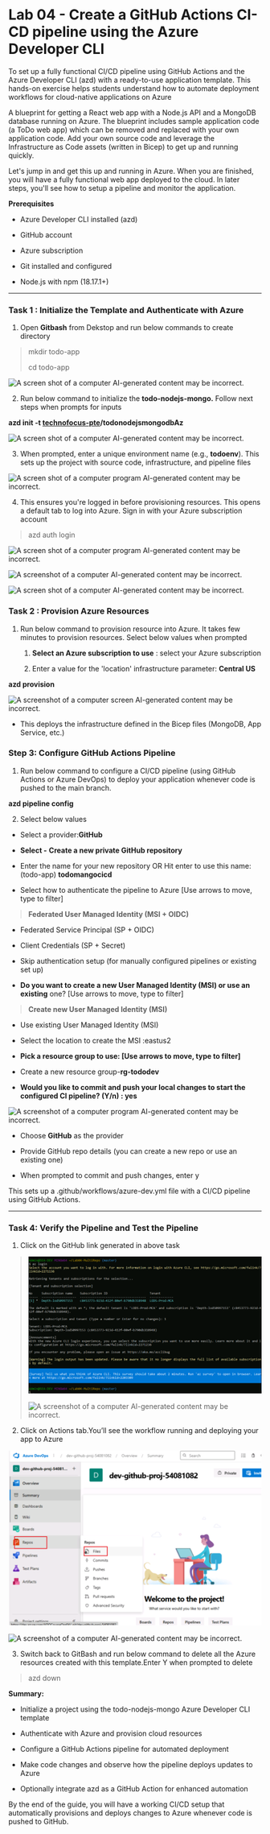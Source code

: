 # Lab 04 - Create a GitHub Actions CI-CD pipeline using the Azure Developer CLI

To set up a fully functional CI/CD pipeline using GitHub Actions and the
Azure Developer CLI (azd) with a ready-to-use application template. This
hands-on exercise helps students understand how to automate deployment
workflows for cloud-native applications on Azure

A blueprint for getting a React web app with a Node.js API and a MongoDB
database running on Azure. The blueprint includes sample application
code (a ToDo web app) which can be removed and replaced with your own
application code. Add your own source code and leverage the
Infrastructure as Code assets (written in Bicep) to get up and running
quickly.

Let's jump in and get this up and running in Azure. When you are
finished, you will have a fully functional web app deployed to the
cloud. In later steps, you'll see how to setup a pipeline and monitor
the application.

**Prerequisites**

- Azure Developer CLI installed (azd)

- GitHub account

- Azure subscription

- Git installed and configured

- Node.js with npm (18.17.1+) 

------------------------------------------------------------------------

### Task 1 : Initialize the Template and Authenticate with Azure

1.  Open **Gitbash** from Dekstop and run below commands to create
    directory

> mkdir todo-app
>
> cd todo-app

![A screen shot of a computer AI-generated content may be
incorrect.](./media/image1.png)

2.  Run below command to initialize the **todo-nodejs-mongo.** Follow
    next steps when prompts for inputs

**azd init -t [technofocus-pte](https://github.com/technofocus-pte)/todonodejsmongodbAz**

![A screen shot of a computer AI-generated content may be
incorrect.](./media/image2.png)

3.  When prompted, enter a unique environment name (e.g., **todoenv**).
    This sets up the project with source code, infrastructure, and
    pipeline files

![A screen shot of a computer program AI-generated content may be
incorrect.](./media/image3.png)

4.  This ensures you're logged in before provisioning resources. This
    opens a default tab to log into Azure. Sign in with your Azure
    subscription account

> azd auth login

![A screen shot of a computer program AI-generated content may be
incorrect.](./media/image4.png)

![A screenshot of a computer AI-generated content may be
incorrect.](./media/image5.png)

![A screen shot of a computer AI-generated content may be
incorrect.](./media/image6.png)

### Task 2 : Provision Azure Resources

1.  Run below command to provision resource into Azure. It takes few
    minutes to provision resources. Select below values when prompted

    1.  **Select an Azure subscription to use** : select your Azure
        subscription

    2.  Enter a value for the 'location' infrastructure parameter:
        **Central US**

**azd provision**

![A screenshot of a computer screen AI-generated content may be
incorrect.](./media/image7.png)

- This deploys the infrastructure defined in the Bicep files (MongoDB,
  App Service, etc.)

### Step 3: Configure GitHub Actions Pipeline

1.  Run below command to configure a CI/CD pipeline (using GitHub
    Actions or Azure DevOps) to deploy your application whenever code is
    pushed to the main branch.

**azd pipeline config**

2.  Select below values

- Select a provider:**GitHub**

- **Select -** **Create a new private GitHub repository**

- Enter the name for your new repository OR Hit enter to use this name:
  (todo-app) **todomangocicd**

- Select how to authenticate the pipeline to Azure \[Use arrows to move,
  type to filter\]

> **Federated User Managed Identity (MSI + OIDC)**

- Federated Service Principal (SP + OIDC)

- Client Credentials (SP + Secret)

- Skip authentication setup (for manually configured pipelines or
  existing set up)

- **Do you want to create a new User Managed Identity (MSI) or use an
  existing** one? \[Use arrows to move, type to filter\]

> **Create new User Managed Identity (MSI)**

- Use existing User Managed Identity (MSI)

- Select the location to create the MSI :eastus2

- **Pick a resource group to use: \[Use arrows to move, type to
  filter\]**

- Create a new resource group-**rg-tododev**

- **Would you like to commit and push your local changes to start the
  configured CI pipeline? (Y/n) : yes**

![A screenshot of a computer program AI-generated content may be
incorrect.](./media/image8.png)

- Choose **GitHub** as the provider

- Provide GitHub repo details (you can create a new repo or use an
  existing one)

- When prompted to commit and push changes, enter y

This sets up a .github/workflows/azure-dev.yml file with a CI/CD
pipeline using GitHub Actions.

------------------------------------------------------------------------

### Task 4: Verify the Pipeline and Test the Pipeline

1.  Click on the GitHub link generated in above task

> ![](./media/image9.png)
>
> ![A screenshot of a computer AI-generated content may be
> incorrect.](./media/image10.png)

2.  Click on Actions tab.You’ll see the workflow running and deploying
    your app to Azure

![](./media/image11.png)

![A screenshot of a computer AI-generated content may be
incorrect.](./media/image12.png)

3.  Switch back to GitBash and run below command to delete all the Azure
    resources created with this template.Enter Y when prompted to delete

> azd down

**Summary:**

- Initialize a project using the todo-nodejs-mongo Azure Developer CLI
  template

- Authenticate with Azure and provision cloud resources

- Configure a GitHub Actions pipeline for automated deployment

- Make code changes and observe how the pipeline deploys updates to
  Azure

- Optionally integrate azd as a GitHub Action for enhanced automation

By the end of the guide, you will have a working CI/CD setup that
automatically provisions and deploys changes to Azure whenever code is
pushed to GitHub.
